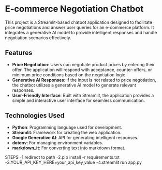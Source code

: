 # E-commerce Negotiation Chatbot

This project is a Streamlit-based chatbot application designed to facilitate price negotiations and answer user queries for an e-commerce platform. It integrates a generative AI model to provide intelligent responses and handle negotiation scenarios effectively.

## Features

- **Price Negotiation**: Users can negotiate product prices by entering their offer. The application will respond with acceptance, counter-offers, or minimum price conditions based on the negotiation logic.
- **Generative AI Responses**: If the input is not related to price negotiation, the chatbot utilizes a generative AI model to generate relevant responses.
- **User-Friendly Interface**: Built with Streamlit, the application provides a simple and interactive user interface for seamless communication.

## Technologies Used

- **Python**: Programming language used for development.
- **Streamlit**: Framework for creating the web application.
- **Google Generative AI**: API for generating intelligent responses.
- **dotenv**: For managing environment variables.
- **markdown_it**: For converting text into markdown format.

STEPS
-1.redirect to path
-2.pip install -r requirements.txt
-3.YOUR_API_KEY_HERE=your_api_key_value
-4.streamlit run app.py

